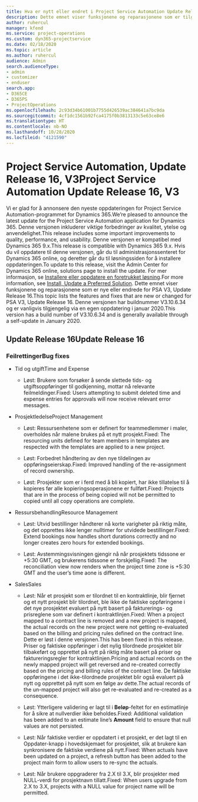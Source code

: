 ```yaml
---
title: Hva er nytt eller endret i Project Service Automation Update Release 16, V3
description: Dette emnet viser funksjonene og reparasjonene som er tilgjengelig i Project Service Automation Update Release 16, V3.
author: ruhercul
manager: kfend
ms.service: project-operations
ms.custom: dyn365-projectservice
ms.date: 02/18/2020
ms.topic: article
ms.author: ruhercul
audience: Admin
search.audienceType:
- admin
- customizer
- enduser
search.app:
- D365CE
- D365PS
- ProjectOperations
ms.openlocfilehash: 2c93d34b61001b7755d426539ac384641a7bc9da
ms.sourcegitcommit: 4cf1dc1561b92fca4175f0b3813133c5e63ce8e6
ms.translationtype: HT
ms.contentlocale: nb-NO
ms.lasthandoff: 10/28/2020
ms.locfileid: "4121590"
---
```

# <a name="project-service-automation-update-release-16-v3"></a><span data-ttu-id="b68bb-103">Project Service Automation, Update Release 16, V3</span><span class="sxs-lookup"><span data-stu-id="b68bb-103">Project Service Automation Update Release 16, V3</span></span>

<span data-ttu-id="b68bb-104">Vi er glad for å annonsere den nyeste oppdateringen for Project Service Automation-programmet for Dynamics 365.</span><span class="sxs-lookup"><span data-stu-id="b68bb-104">We’re pleased to announce the latest update for the Project Service Automation application for Dynamics 365.</span></span> <span data-ttu-id="b68bb-105">Denne versjonen inkluderer viktige forbedringer av kvalitet, ytelse og anvendelighet.</span><span class="sxs-lookup"><span data-stu-id="b68bb-105">This release includes some important improvements to quality, performance, and usability.</span></span>  <span data-ttu-id="b68bb-106">Denne versjonen er kompatibel med Dynamics 365 9.x.</span><span class="sxs-lookup"><span data-stu-id="b68bb-106">This release is compatible with Dynamics 365 9.x.</span></span> <span data-ttu-id="b68bb-107">Hvis du vil oppdatere til denne versjonen, går du til administrasjonssenteret for Dynamics 365 online, og deretter går du til løsningssiden for å installere oppdateringen.</span><span class="sxs-lookup"><span data-stu-id="b68bb-107">To update to this release, visit the Admin Center for Dynamics 365 online, solutions page to install the update.</span></span> <span data-ttu-id="b68bb-108">For mer informasjon, se [Installere eller oppdatere en foretrukket løsning](https://docs.microsoft.com/dynamics365/project-service/upgrade-psa-home-page).</span><span class="sxs-lookup"><span data-stu-id="b68bb-108">For more information, see [Install, Update a Preferred Solution](https://docs.microsoft.com/dynamics365/project-service/upgrade-psa-home-page).</span></span>
<span data-ttu-id="b68bb-109">Dette emnet viser funksjonene og reparasjonene som er nye eller endrede for PSA V3, Update Release 16.</span><span class="sxs-lookup"><span data-stu-id="b68bb-109">This topic lists the features and fixes that are new or changed for PSA V3, Update Release 16.</span></span> <span data-ttu-id="b68bb-110">Denne versjonen har buildnummer V3.10.6.34 og er vanligvis tilgjengelig via en egen oppdatering i januar 2020.</span><span class="sxs-lookup"><span data-stu-id="b68bb-110">This version has a build number of V3.10.6.34 and is generally available through a self-update in January 2020.</span></span>


## <a name="update-release-16"></a><span data-ttu-id="b68bb-111">Update Release 16</span><span class="sxs-lookup"><span data-stu-id="b68bb-111">Update Release 16</span></span>

### <a name="bug-fixes"></a><span data-ttu-id="b68bb-112">Feilrettinger</span><span class="sxs-lookup"><span data-stu-id="b68bb-112">Bug fixes</span></span>

-   <span data-ttu-id="b68bb-113">Tid og utgift</span><span class="sxs-lookup"><span data-stu-id="b68bb-113">Time and Expense</span></span>

    -   <span data-ttu-id="b68bb-114">Løst: Brukere som forsøker å sende slettede tids- og utgiftsoppføringer til godkjenning, mottar nå relevante feilmeldinger.</span><span class="sxs-lookup"><span data-stu-id="b68bb-114">Fixed: Users attempting to submit deleted time and expense entries for approvals will now receive relevant error messages.</span></span>

-   <span data-ttu-id="b68bb-115">Prosjektledelse</span><span class="sxs-lookup"><span data-stu-id="b68bb-115">Project Management</span></span>

    -   <span data-ttu-id="b68bb-116">Løst: Ressursenhetene som er definert for teammedlemmer i maler, overholdes når malene brukes på et nytt prosjekt.</span><span class="sxs-lookup"><span data-stu-id="b68bb-116">Fixed: The resourcing units defined for team members in templates are respected with the templates are applied to a new project.</span></span>

    -   <span data-ttu-id="b68bb-117">Løst: Forbedret håndtering av den nye tildelingen av oppføringseierskap.</span><span class="sxs-lookup"><span data-stu-id="b68bb-117">Fixed: Improved handling of the re-assignment of record ownership.</span></span>

    -   <span data-ttu-id="b68bb-118">Løst: Prosjekter som er i ferd med å bli kopiert, har ikke tillatelse til å kopieres før alle kopieringsoperasjonene er fullført.</span><span class="sxs-lookup"><span data-stu-id="b68bb-118">Fixed: Projects that are in the process of being copied will not be permitted to copied until all copy operations are complete.</span></span>

-   <span data-ttu-id="b68bb-119">Ressursbehandling</span><span class="sxs-lookup"><span data-stu-id="b68bb-119">Resource Management</span></span>

    -   <span data-ttu-id="b68bb-120">Løst: Utvid bestillinger håndterer nå korte varigheter på riktig måte, og det opprettes ikke lenger nulltimer for utvidede bestillinger.</span><span class="sxs-lookup"><span data-stu-id="b68bb-120">Fixed: Extend bookings now handles short durations correctly and no longer creates zero hours for extended bookings.</span></span>

    -   <span data-ttu-id="b68bb-121">Løst: Avstemmingsvisningen gjengir nå når prosjektets tidssone er +5:30 GMT, og brukerens tidssone er forskjellig.</span><span class="sxs-lookup"><span data-stu-id="b68bb-121">Fixed: The reconciliation view now renders when the project time zone is +5:30 GMT and the user’s time aone is different.</span></span>

-   <span data-ttu-id="b68bb-122">Sales</span><span class="sxs-lookup"><span data-stu-id="b68bb-122">Sales</span></span>

    -   <span data-ttu-id="b68bb-123">Løst: Når et prosjekt som er tilordnet til en kontraktlinje, blir fjernet og et nytt prosjekt blir tilordnet, ble ikke de faktiske oppføringene i det nye prosjektet evaluert på nytt basert på fakturerings- og prisreglene som var definert i kontraktlinjen.</span><span class="sxs-lookup"><span data-stu-id="b68bb-123">Fixed: When a project mapped to a contract line is removed and a new project is mapped, the actual records on the new project were not getting re-evaluated based on the billing and pricing rules defined on the contract line.</span></span> <span data-ttu-id="b68bb-124">Dette er løst i denne versjonen.</span><span class="sxs-lookup"><span data-stu-id="b68bb-124">This has been fixed in this release.</span></span> <span data-ttu-id="b68bb-125">Priser og faktiske oppføringer i det nylig tilordnede prosjektet blir tilbakeført og opprettet på nytt på riktig måte basert på priser og faktureringsregler for kontraktlinjen.</span><span class="sxs-lookup"><span data-stu-id="b68bb-125">Pricing and actual records on the newly mapped project will get reversed and re-created correctly based on the pricing and billing rules of the contract line.</span></span> <span data-ttu-id="b68bb-126">De faktiske oppføringene i det ikke-tilordnede prosjektet blir også evaluert på nytt og opprettet på nytt som en følge av dette.</span><span class="sxs-lookup"><span data-stu-id="b68bb-126">The actual records of the un-mapped project will also get re-evaluated and re-created as a consequence.</span></span>

    -   <span data-ttu-id="b68bb-127">Løst: Ytterligere validering er lagt til i **Beløp**-feltet for en estimatlinje for å sikre at nullverdier ikke beholdes.</span><span class="sxs-lookup"><span data-stu-id="b68bb-127">Fixed: Additional validation has been added to an estimate line’s **Amount** field to ensure that null values are not persisted.</span></span>

    -   <span data-ttu-id="b68bb-128">Løst: Når faktiske verdier er oppdatert i et prosjekt, er det lagt til en Oppdater-knapp i hovedskjemaet for prosjektet, slik at brukere kan synkronisere de faktiske verdiene på nytt.</span><span class="sxs-lookup"><span data-stu-id="b68bb-128">Fixed: When actuals have been updated on a project, a refresh button has been added to the project main form to allow users to re-sync the actuals.</span></span>

    -   <span data-ttu-id="b68bb-129">Løst: Når brukere oppgraderer fra 2.X til 3.X, blir prosjekter med NULL-verdi for prosjektnavn tillatt.</span><span class="sxs-lookup"><span data-stu-id="b68bb-129">Fixed: When users upgrade from 2.X to 3.X, projects with a NULL value for project name will be permitted.</span></span>

